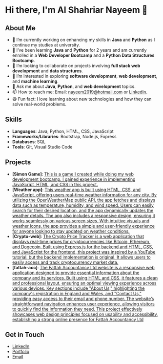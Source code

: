 # Hi there, I'm Al Shahriar Nayeem 👋

## About Me
- 🔭 I’m currently working on enhancing my skills in **Java** and **Python** as I continue my studies at university.
- 🌱 I’ve been learning **Java** and **Python** for 2 years and am currently enrolled in a **Web Developer Bootcamp** and a **Python Data Structures Bootcamp**.
- 👯 I’m looking to collaborate on projects involving **full stack web development** and **data structures**.
- 🤔 I’m interested in exploring **software development**, **web development**, and **machine learning**.
- 💬 Ask me about **Java**, **Python**, and **web development** topics.
- 📫 How to reach me: Email: [nayeem2019@hotmail.com](mailto:nayeem2019@hotmail.com) or [LinkedIn](https://www.linkedin.com/in/al-shahriar-nayeem-244196252).
- 😄 Fun fact: I love learning about new technologies and how they can solve real-world problems.

## Skills
- **Languages**: Java, Python, HTML, CSS, JavaScript
- **Frameworks/Libraries**: Bootstrap, Node.js, Express
- **Databases**: SQL
- **Tools**: Git, Visual Studio Code

## Projects
- **[Simon Game]**: [This is a game I created while doing my web development bootcamp. I gained experience in implementing JavaScript, HTML, and CSS in this project.](https://alnayeem01.github.io/simon-game/)
- **[Weather app]**: [This weather app is built using HTML, CSS, and JavaScript, offering users real-time weather information for any city. By utilizing the OpenWeatherMap public API, the app fetches and displays data such as temperature, humidity, and wind speed. Users can easily search for their desired location, and the app dynamically updates the weather details. The app also includes a responsive design, ensuring it works seamlessly on various screen sizes. With intuitive visuals and weather icons, the app provides a simple and user-friendly experience for anyone looking to stay updated on weather conditions.](https://alnayeem01.github.io/weather-app/)
- **[Crypto-web]**: [The Crypto Price Tracker is a web application that displays real-time prices for cryptocurrencies like Bitcoin, Ethereum, and Dogecoin. Built using Express.js for the backend and HTML, CSS, and JavaScript for the frontend, this project was inspired by a YouTube tutorial, but the backend implementation is original. It allows users to easily access and track cryptocurrency market data.](https://alnayeem01.github.io/crypto-web/)
- **[fattah-acc]**: [The Fattah Accountancy Ltd website is a responsive web application designed to provide essential information about the company and its services. Built using HTML and CSS, it features a clean and professional layout, ensuring an optimal viewing experience across various devices. Key sections include "About Us," highlighting the company's registration in England and Wales, and "Contact Us," providing easy access to their email and phone number. The website’s straightforward navigation enhances user experience, allowing visitors to quickly find the information they need. This project effectively showcases web design principles focused on usability and accessibility, establishing a strong online presence for Fattah Accountancy Ltd](https://alnayeem01.github.io/fattah-acc/)

## Get in Touch
- [LinkedIn](https://www.linkedin.com/in/al-shahriar-nayeem-244196252)
- [Portfolio](https://github.com/alnayeem01/portfolio)
- [Email](mailto:nayeem2019@hotmail.com)
